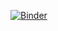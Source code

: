 [![Binder](https://mybinder.org/badge_logo.svg)](https://mybinder.org/v2/gh/napo/geospatial_course_unitn/master?filepath=code)
